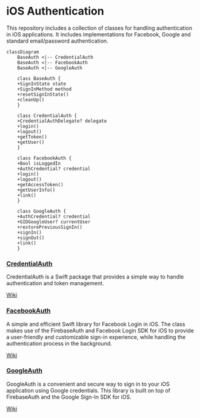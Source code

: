 # iOS Authentication

This repository includes a collection of classes for handling authentication in iOS applications. It includes implementations for Facebook, Google and standard email/password authentication.



```mermaid
classDiagram
    BaseAuth <|-- CredentialAuth
    BaseAuth <|-- FacebookAuth
    BaseAuth <|-- GoogleAuth
    
    class BaseAuth {
    +SignInState state
    +SignInMethod method
    +resetSignInState()
    +cleanUp()
    }
    
    class CredentialAuth {
    +CredentialAuthDelegate? delegate
    +login()
    +logout()
    +getToken()
    +getUser()
    }
    
    class FacebookAuth {
    +Bool isLoggedIn
    +AuthCredential? credential
    +login()
    +logout()
    +getAccessToken()
    +getUserInfo()
    +link()
    }
    
    class GoogleAuth {
    +AuthCredential? credential
    +GIDGoogleUser? currentUser
    +restorePreviousSignIn()
    +signIn()
    +signOut()
    +link()
    }
```



### [CredentialAuth](CredentialAuth/README.md)

CredentialAuth is a Swift package that provides a simple way to handle authentication and token management.

[Wiki](https://github.com/sun-asterisk/tech-standard-ios-auth/wiki/CredentialAuth)

### [FacebookAuth](FacebookAuth/README.md)

A simple and efficient Swift library for Facebook Login in iOS. The class makes use of the FirebaseAuth and Facebook Login SDK for iOS to provide a user-friendly and customizable sign-in experience, while handling the authentication process in the background.

[Wiki](https://github.com/sun-asterisk/tech-standard-ios-auth/wiki/FacebookAuth)

### [GoogleAuth](GoogleAuth/README.md)

GoogleAuth is a convenient and secure way to sign in to your iOS application using Google credentials. This library is built on top of FirebaseAuth and the Google Sign-In SDK for iOS.

[Wiki](https://github.com/sun-asterisk/tech-standard-ios-auth/wiki/GoogleAuth)
